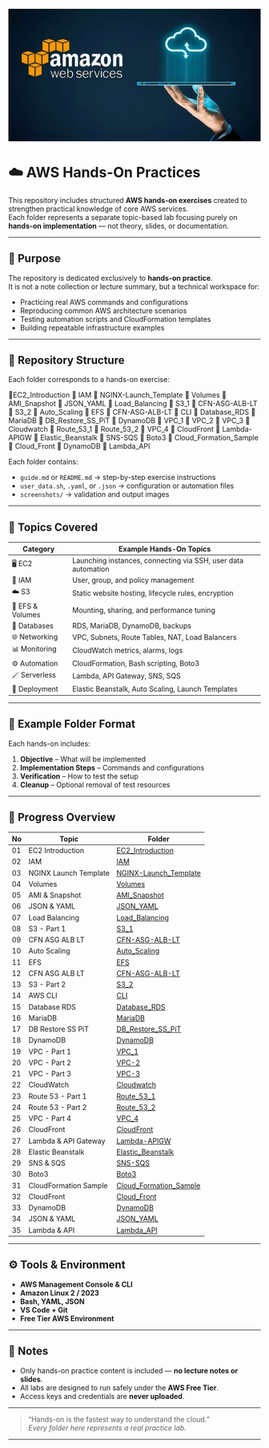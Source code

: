 ![AWS Log](./aws.webp)

# ☁️ AWS Hands-On Practices

This repository includes structured **AWS hands-on exercises** created to strengthen practical knowledge of core AWS services.  
Each folder represents a separate topic-based lab focusing purely on **hands-on implementation** — not theory, slides, or documentation.

---

## 🎯 Purpose

The repository is dedicated exclusively to **hands-on practice**.  
It is not a note collection or lecture summary, but a technical workspace for:

- Practicing real AWS commands and configurations
- Reproducing common AWS architecture scenarios
- Testing automation scripts and CloudFormation templates
- Building repeatable infrastructure examples

---

## 🧩 Repository Structure

Each folder corresponds to a hands-on exercise:

📁EC2_Introduction
📁 IAM
📁 NGINX-Launch_Template
📁 Volumes
📁 AMI_Snapshot
📁 JSON_YAML
📁 Load_Balancing
📁 S3_1
📁 CFN-ASG-ALB-LT
📁 S3_2
📁 Auto_Scaling
📁 EFS
📁 CFN-ASG-ALB-LT
📁 CLI
📁 Database_RDS
📁 MariaDB
📁 DB_Restore_SS_PiT
📁 DynamoDB
📁 VPC_1
📁 VPC_2
📁 VPC_3
📁 Cloudwatch
📁 Route_53_1
📁 Route_53_2
📁 VPC_4
📁 CloudFront
📁 Lambda-APIGW
📁 Elastic_Beanstalk
📁 SNS-SQS
📁 Boto3
📁 Cloud_Formation_Sample
📁 Cloud_Front
📁 DynamoDB
📁 Lambda_API

Each folder contains:

- `guide.md` or `README.md` → step-by-step exercise instructions
- `user_data.sh`, `.yaml`, or `.json` → configuration or automation files
- `screenshots/` → validation and output images

---

## 🧠 Topics Covered

| Category         | Example Hands-On Topics                                       |
| ---------------- | ------------------------------------------------------------- |
| 🖥️ EC2           | Launching instances, connecting via SSH, user data automation |
| 🔐 IAM           | User, group, and policy management                            |
| ☁️ S3            | Static website hosting, lifecycle rules, encryption           |
| 🧱 EFS & Volumes | Mounting, sharing, and performance tuning                     |
| 🧮 Databases     | RDS, MariaDB, DynamoDB, backups                               |
| 🌐 Networking    | VPC, Subnets, Route Tables, NAT, Load Balancers               |
| 📊 Monitoring    | CloudWatch metrics, alarms, logs                              |
| ⚙️ Automation    | CloudFormation, Bash scripting, Boto3                         |
| 🪄 Serverless    | Lambda, API Gateway, SNS, SQS                                 |
| 🚀 Deployment    | Elastic Beanstalk, Auto Scaling, Launch Templates             |

---

## 📁 Example Folder Format

Each hands-on includes:

1. **Objective** – What will be implemented
2. **Implementation Steps** – Commands and configurations
3. **Verification** – How to test the setup
4. **Cleanup** – Optional removal of test resources

---

## 🧾 Progress Overview

| No  | Topic                 | Folder                                             |
| --- | --------------------- | -------------------------------------------------- |
| 01  | EC2 Introduction      | [EC2_Introduction](./EC2_Introduction)             |
| 02  | IAM                   | [IAM](./IAM)                                       |
| 03  | NGINX Launch Template | [NGINX-Launch_Template](./NGINX-Launch_Template)   |
| 04  | Volumes               | [Volumes](./Volumes)                               |
| 05  | AMI & Snapshot        | [AMI_Snapshot](./AMI_Snapshot)                     |
| 06  | JSON & YAML           | [JSON_YAML](./JSON_YAML)                           |
| 07  | Load Balancing        | [Load_Balancing](./Load_Balancing)                 |
| 08  | S3 - Part 1           | [S3_1](./S3_1)                                     |
| 09  | CFN ASG ALB LT        | [CFN-ASG-ALB-LT](./CFN-ASG-ALB-LT)                 |
| 10  | Auto Scaling          | [Auto_Scaling](./Auto_Scaling)                     |
| 11  | EFS                   | [EFS](./EFS)                                       |
| 12  | CFN ASG ALB LT        | [CFN-ASG-ALB-LT](./CFN-ASG-ALB-LT)                 |
| 13  | S3 - Part 2           | [S3_2](./S3_2)                                     |
| 14  | AWS CLI               | [CLI](./CLI)                                       |
| 15  | Database RDS          | [Database_RDS](./Database_RDS)                     |
| 16  | MariaDB               | [MariaDB](./MariaDB)                               |
| 17  | DB Restore SS PiT     | [DB_Restore_SS_PiT](./DB_Restore_SS_PiT)           |
| 18  | DynamoDB              | [DynamoDB](./DynamoDB)                             |
| 19  | VPC - Part 1          | [VPC_1](./VPC_1)                                   |
| 20  | VPC - Part 2          | [VPC-2](./VPC_2)                                   |
| 21  | VPC - Part 3          | [VPC-3](./VPC_3)                                   |
| 22  | CloudWatch            | [Cloudwatch](./Cloudwatch)                         |
| 23  | Route 53 - Part 1     | [Route_53_1](./Route_53_1)                         |
| 24  | Route 53 - Part 2     | [Route_53_2](./Route_53_2)                         |
| 25  | VPC - Part 4          | [VPC_4](./VPC_4)                                   |
| 26  | CloudFront            | [CloudFront](./CloudFront)                         |
| 27  | Lambda & API Gateway  | [Lambda-APIGW](./Lambda-APIGW)                     |
| 28  | Elastic Beanstalk     | [Elastic_Beanstalk](./Elastic_Beanstalk)           |
| 29  | SNS & SQS             | [SNS-SQS](./SNS-SQS)                               |
| 30  | Boto3                 | [Boto3](./Boto3)                                   |
| 31  | CloudFormation Sample | [Cloud_Formation_Sample](./Cloud_Formation_Sample) |
| 32  | CloudFront            | [Cloud_Front](./Cloud_Front)                       |
| 33  | DynamoDB              | [DynamoDB](./DynamoDB)                             |
| 34  | JSON & YAML           | [JSON_YAML](./JSON_YAML)                           |
| 35  | Lambda & API          | [Lambda_API](./Lambda_API)                         |

---

## ⚙️ Tools & Environment

- **AWS Management Console & CLI**
- **Amazon Linux 2 / 2023**
- **Bash, YAML, JSON**
- **VS Code + Git**
- **Free Tier AWS Environment**

---

## 📌 Notes

- Only hands-on practice content is included — **no lecture notes or slides**.
- All labs are designed to run safely under the **AWS Free Tier**.
- Access keys and credentials are **never uploaded**.

---

> “Hands-on is the fastest way to understand the cloud.”  
> _Every folder here represents a real practice lab._

---
